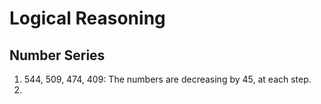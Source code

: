# Logical Reasoning
## Number Series
1. 544, 509, 474, 409: The numbers are decreasing by 45, at each step.
2. 
